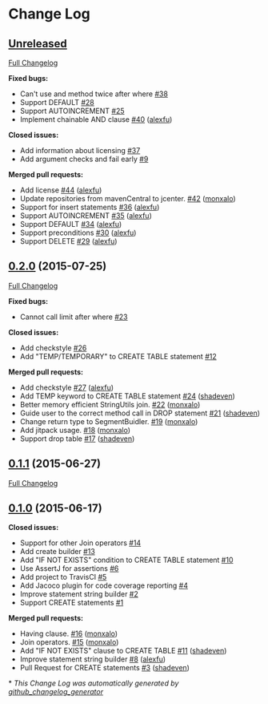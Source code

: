 # Change Log

## [Unreleased](https://github.com/alexfu/SQLiteQueryBuilder/tree/HEAD)

[Full Changelog](https://github.com/alexfu/SQLiteQueryBuilder/compare/0.2.0...HEAD)

**Fixed bugs:**

- Can't use and method twice after where [\#38](https://github.com/alexfu/SQLiteQueryBuilder/issues/38)
- Support DEFAULT [\#28](https://github.com/alexfu/SQLiteQueryBuilder/issues/28)
- Support AUTOINCREMENT [\#25](https://github.com/alexfu/SQLiteQueryBuilder/issues/25)
- Implement chainable AND clause [\#40](https://github.com/alexfu/SQLiteQueryBuilder/pull/40) ([alexfu](https://github.com/alexfu))

**Closed issues:**

- Add information about licensing [\#37](https://github.com/alexfu/SQLiteQueryBuilder/issues/37)
- Add argument checks and fail early [\#9](https://github.com/alexfu/SQLiteQueryBuilder/issues/9)

**Merged pull requests:**

- Add license [\#44](https://github.com/alexfu/SQLiteQueryBuilder/pull/44) ([alexfu](https://github.com/alexfu))
- Update repositories from mavenCentral to jcenter. [\#42](https://github.com/alexfu/SQLiteQueryBuilder/pull/42) ([monxalo](https://github.com/monxalo))
- Support for insert statements [\#36](https://github.com/alexfu/SQLiteQueryBuilder/pull/36) ([alexfu](https://github.com/alexfu))
- Support AUTOINCREMENT [\#35](https://github.com/alexfu/SQLiteQueryBuilder/pull/35) ([alexfu](https://github.com/alexfu))
- Support DEFAULT [\#34](https://github.com/alexfu/SQLiteQueryBuilder/pull/34) ([alexfu](https://github.com/alexfu))
- Support preconditions [\#30](https://github.com/alexfu/SQLiteQueryBuilder/pull/30) ([alexfu](https://github.com/alexfu))
- Support DELETE [\#29](https://github.com/alexfu/SQLiteQueryBuilder/pull/29) ([alexfu](https://github.com/alexfu))

## [0.2.0](https://github.com/alexfu/SQLiteQueryBuilder/tree/0.2.0) (2015-07-25)
[Full Changelog](https://github.com/alexfu/SQLiteQueryBuilder/compare/0.1.1...0.2.0)

**Fixed bugs:**

- Cannot call limit after where [\#23](https://github.com/alexfu/SQLiteQueryBuilder/issues/23)

**Closed issues:**

- Add checkstyle [\#26](https://github.com/alexfu/SQLiteQueryBuilder/issues/26)
- Add "TEMP/TEMPORARY" to CREATE TABLE statement [\#12](https://github.com/alexfu/SQLiteQueryBuilder/issues/12)

**Merged pull requests:**

- Add checkstyle [\#27](https://github.com/alexfu/SQLiteQueryBuilder/pull/27) ([alexfu](https://github.com/alexfu))
- Add TEMP keyword to CREATE TABLE statement [\#24](https://github.com/alexfu/SQLiteQueryBuilder/pull/24) ([shadeven](https://github.com/shadeven))
- Better memory efficient StringUtils join. [\#22](https://github.com/alexfu/SQLiteQueryBuilder/pull/22) ([monxalo](https://github.com/monxalo))
- Guide user to the correct method call in DROP statement [\#21](https://github.com/alexfu/SQLiteQueryBuilder/pull/21) ([shadeven](https://github.com/shadeven))
- Change return type to SegmentBuidler. [\#19](https://github.com/alexfu/SQLiteQueryBuilder/pull/19) ([monxalo](https://github.com/monxalo))
- Add jitpack usage. [\#18](https://github.com/alexfu/SQLiteQueryBuilder/pull/18) ([monxalo](https://github.com/monxalo))
- Support drop table [\#17](https://github.com/alexfu/SQLiteQueryBuilder/pull/17) ([shadeven](https://github.com/shadeven))

## [0.1.1](https://github.com/alexfu/SQLiteQueryBuilder/tree/0.1.1) (2015-06-27)
[Full Changelog](https://github.com/alexfu/SQLiteQueryBuilder/compare/0.1.0...0.1.1)

## [0.1.0](https://github.com/alexfu/SQLiteQueryBuilder/tree/0.1.0) (2015-06-17)
**Closed issues:**

- Support for other Join operators [\#14](https://github.com/alexfu/SQLiteQueryBuilder/issues/14)
- Add create builder [\#13](https://github.com/alexfu/SQLiteQueryBuilder/issues/13)
- Add "IF NOT EXISTS" condition to CREATE TABLE statement [\#10](https://github.com/alexfu/SQLiteQueryBuilder/issues/10)
- Use AssertJ for assertions [\#6](https://github.com/alexfu/SQLiteQueryBuilder/issues/6)
- Add project to TravisCI [\#5](https://github.com/alexfu/SQLiteQueryBuilder/issues/5)
- Add Jacoco plugin for code coverage reporting [\#4](https://github.com/alexfu/SQLiteQueryBuilder/issues/4)
- Improve statement string builder [\#2](https://github.com/alexfu/SQLiteQueryBuilder/issues/2)
- Support CREATE statements [\#1](https://github.com/alexfu/SQLiteQueryBuilder/issues/1)

**Merged pull requests:**

- Having clause. [\#16](https://github.com/alexfu/SQLiteQueryBuilder/pull/16) ([monxalo](https://github.com/monxalo))
- Join operators. [\#15](https://github.com/alexfu/SQLiteQueryBuilder/pull/15) ([monxalo](https://github.com/monxalo))
- Add "IF NOT EXISTS" clause to CREATE TABLE [\#11](https://github.com/alexfu/SQLiteQueryBuilder/pull/11) ([shadeven](https://github.com/shadeven))
- Improve statement string builder [\#8](https://github.com/alexfu/SQLiteQueryBuilder/pull/8) ([alexfu](https://github.com/alexfu))
- Pull Request for CREATE statements  [\#3](https://github.com/alexfu/SQLiteQueryBuilder/pull/3) ([shadeven](https://github.com/shadeven))



\* *This Change Log was automatically generated by [github_changelog_generator](https://github.com/skywinder/Github-Changelog-Generator)*